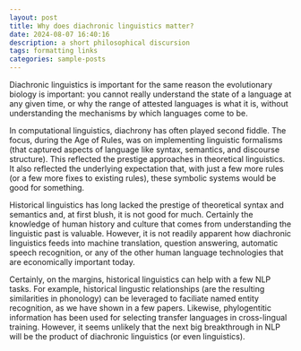 ```yaml
---
layout: post
title: Why does diachronic linguistics matter?
date: 2024-08-07 16:40:16
description: a short philosophical discursion
tags: formatting links
categories: sample-posts
---
```


Diachronic linguistics is important for the same reason the evolutionary biology is important: you cannot really understand the state of a language at any given time, or why the range of attested languages is what it is, without understanding the mechanisms by which languages come to be.

In computational linguistics, diachrony has often played second fiddle. The focus, during the Age of Rules, was on implementing linguistic formalisms (that captured aspects of language like syntax, semantics, and discourse structure). This reflected the prestige approaches in theoretical linguistics. It also reflected the underlying expectation that, with just a few more rules (or a few more fixes to existing rules), these symbolic systems would be good for something.

Historical linguistics has long lacked the prestige of theoretical syntax and semantics and, at first blush, it is not good for much. Certainly the knowledge of human history and culture that comes from understanding the linguistic past is valuable. However, it is not readily apparent how diachronic linguistics feeds into machine translation, question answering, automatic speech recognition, or any of the other human language technologies that are economically important today.

Certainly, on the margins, historical linguistics can help with a few NLP tasks. For example, historical lingustic relationships (are the resulting similarities in phonology) can be leveraged to faciliate named entity recognition, as we have shown in a few papers. Likewise, phylogentitic information has been used for selecting transfer languages in cross-lingual training. However, it seems unlikely that the next big breakthrough in NLP will be the product of diachronic linguistics (or even linguistics).